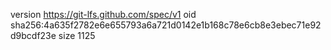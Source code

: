 version https://git-lfs.github.com/spec/v1
oid sha256:4a635f2782e6e655793a6a721d0142e1b168c78e6cb8e3ebec71e92d9bcdf23e
size 1125
